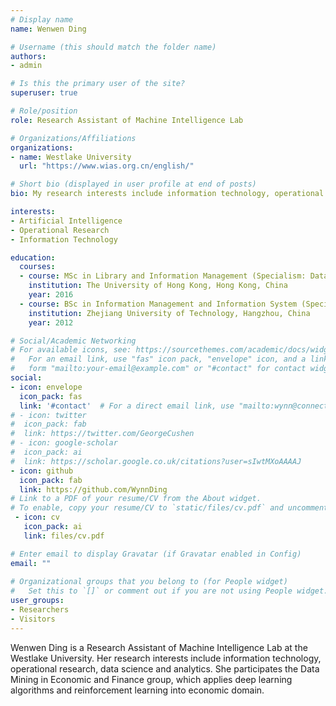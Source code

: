 ```yaml
---
# Display name
name: Wenwen Ding

# Username (this should match the folder name)
authors:
- admin

# Is this the primary user of the site?
superuser: true

# Role/position
role: Research Assistant of Machine Intelligence Lab

# Organizations/Affiliations
organizations:
- name: Westlake University
  url: "https://www.wias.org.cn/english/"

# Short bio (displayed in user profile at end of posts)
bio: My research interests include information technology, operational research, data science and analytics.

interests:
- Artificial Intelligence
- Operational Research
- Information Technology

education:
  courses:
  - course: MSc in Library and Information Management (Specialism: Data Science)
    institution: The University of Hong Kong, Hong Kong, China
    year: 2016
  - course: BSc in Information Management and Information System (Specialism: Financial Engineering)
    institution: Zhejiang University of Technology, Hangzhou, China
    year: 2012

# Social/Academic Networking
# For available icons, see: https://sourcethemes.com/academic/docs/widgets/#icons
#   For an email link, use "fas" icon pack, "envelope" icon, and a link in the
#   form "mailto:your-email@example.com" or "#contact" for contact widget.
social:
- icon: envelope
  icon_pack: fas
  link: '#contact'  # For a direct email link, use "mailto:wynn@connect.hku.hk".
# - icon: twitter
#  icon_pack: fab
#  link: https://twitter.com/GeorgeCushen
# - icon: google-scholar
#  icon_pack: ai
#  link: https://scholar.google.co.uk/citations?user=sIwtMXoAAAAJ
- icon: github
  icon_pack: fab
  link: https://github.com/WynnDing
# Link to a PDF of your resume/CV from the About widget.
# To enable, copy your resume/CV to `static/files/cv.pdf` and uncomment the lines below.  
 - icon: cv
   icon_pack: ai
   link: files/cv.pdf

# Enter email to display Gravatar (if Gravatar enabled in Config)
email: ""
  
# Organizational groups that you belong to (for People widget)
#   Set this to `[]` or comment out if you are not using People widget.  
user_groups:
- Researchers
- Visitors
---
```


Wenwen Ding is a Research Assistant of Machine Intelligence Lab at the Westlake University. Her research interests include information technology, operational research, data science and analytics. She participates the Data Mining in Economic and Finance group, which applies deep learning algorithms and reinforcement learning into economic domain.

